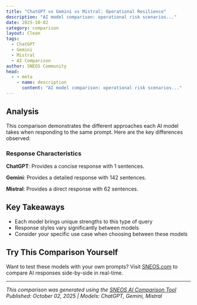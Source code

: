 ```yaml
---
title: "ChatGPT vs Gemini vs Mistral: Operational Resilience"
description: "AI model comparison: operational risk scenarios..."
date: 2025-10-02
category: comparison
layout: Clean
tags:
  - ChatGPT
  - Gemini
  - Mistral
  - AI Comparison
author: SNEOS Community
head:
  - - meta
    - name: description
      content: "AI model comparison: operational risk scenarios..."
---
```


<ChatComparison
  title="ChatGPT vs Gemini vs Mistral: Operational Resilience"
  prompt="operational risk scenarios"
  :responses='{
    "ChatGPT": "Error calling OpenAI API.",
    "Gemini": "Okay, let\u0027s break down operational risk scenarios. Operational risk is the risk of loss resulting from inadequate or failed internal processes, people, and systems, or from external events. Scenarios are the tools we use to understand and quantify those risks.\n\nHere\u0027s a structured approach to understanding operational risk scenarios, including examples and considerations:\n\n**1. What is an Operational Risk Scenario?**\n\n*   **Definition:** A plausible story or narrative that describes how an operational risk event could occur within an organization.  It outlines the causes, the triggering event, the impact, and potential mitigating factors.\n*   **Purpose:**\n    *   **Identification:**  Uncovering potential operational risk events that might not be apparent through other risk assessment methods (e.g., historical loss data alone).\n    *   **Assessment:**  Estimating the frequency (likelihood) and severity (impact) of the scenario, often in terms of financial loss, reputational damage, regulatory penalties, etc.\n    *   **Control Enhancement:**  Identifying weaknesses in existing controls and prompting the development of new or improved controls to prevent or mitigate the scenario.\n    *   **Capital Allocation:**  Supporting the allocation of capital reserves to cover potential operational losses.\n    *   **Stress Testing:** Evaluating the resilience of the business to adverse events.\n    *   **Communication and Training:**  Raising awareness of operational risks among employees and promoting a risk-conscious culture.\n*   **Key Elements of a Scenario:**\n    *   **Triggering Event:** What starts the chain of events?\n    *   **Root Cause:** What underlying factors contributed to the triggering event?  (e.g., lack of training, system vulnerability, poor supervision)\n    *   **Propagation Mechanism:** How does the triggering event escalate and spread?\n    *   **Impact:** What are the consequences of the event (financial, reputational, regulatory, etc.)?\n    *   **Controls:** What controls are in place to prevent or mitigate the scenario?  How effective are they?\n    *   **Recovery Plans:** What plans are in place to recover from the event?\n    *   **Loss Estimation:** An estimate of the potential financial and non-financial loss.\n    *   **Lessons Learned:** What can be learned from the scenario to improve risk management practices?\n\n**2. Types of Operational Risk Scenarios (Categorization):**\n\nOperational risk scenarios can be categorized in several ways. A common framework is based on the Basel II categories, but organizations often adapt these to their specific needs:\n\n*   **Internal Fraud:**  Intentional acts of deceit, misrepresentation, or concealment to gain advantage, perpetrated by employees of the organization.\n    *   *Example:*  A rogue trader engaging in unauthorized trading activities that exceed established limits, leading to significant losses.\n    *   *Example:*  An employee embezzling funds by creating fictitious vendors and submitting fraudulent invoices.\n*   **External Fraud:**  Intentional acts of deceit, misrepresentation, or concealment to gain advantage, perpetrated by parties external to the organization.\n    *   *Example:*  A sophisticated phishing scheme targeting customers to steal their account information and drain their funds.\n    *   *Example:*  A cyberattack that compromises the organization\u0027s systems and steals sensitive data.\n*   **Employment Practices and Workplace Safety:**  Acts inconsistent with employment, health, or safety laws or agreements, from payment of compensation claims, or from organized labor activities.\n    *   *Example:*  A discrimination lawsuit filed by an employee alleging unfair treatment based on gender or race.\n    *   *Example:*  A workplace accident resulting in serious injury to an employee due to inadequate safety procedures.\n*   **Clients, Products, and Business Practices:**  Unintentional or negligent failure to meet a professional obligation to specific clients (including fiduciary responsibilities), or arising from the nature or design of a product.\n    *   *Example:*  Misselling of financial products to customers who do not understand the risks involved.\n    *   *Example:*  A data breach resulting from inadequate security measures, leading to the exposure of customer information and potential identity theft.\n*   **Damage to Physical Assets:**  Loss or damage to physical assets from natural disaster, terrorism, vandalism, or other events.\n    *   *Example:*  A fire that destroys a data center, disrupting business operations and causing significant financial losses.\n    *   *Example:*  A flood that damages a branch office, preventing customers from accessing services.\n*   **Business Disruption and System Failures:**  Disruption of business operations or system failures.\n    *   *Example:*  A major power outage that shuts down critical systems and prevents employees from working.\n    *   *Example:*  A software bug that causes a critical application to crash, leading to delays and errors in processing transactions.\n*   **Execution, Delivery, and Process Management:**  Failures in transaction processing, process management, or vendor management.\n    *   *Example:*  Errors in processing loan applications, resulting in incorrect loan amounts or denials.\n    *   *Example:*  A failure to adequately monitor a third-party vendor, leading to a data breach or other security incident.\n\n**3. Developing Operational Risk Scenarios:**\n\n*   **Gather Information:**\n    *   **Historical Loss Data:** Analyze past operational loss events to identify trends and patterns.\n    *   **Internal Audits:** Review audit reports to identify control weaknesses and areas for improvement.\n    *   **Risk Assessments:**  Consider the results of existing risk assessments.\n    *   **Expert Opinions:**  Consult with subject matter experts (e.g., IT security, legal, compliance, operations) to gather insights and identify potential risks.\n    *   **Industry Benchmarking:**  Look at industry trends and best practices to identify emerging risks.\n    *   **Regulatory Guidance:**  Review regulatory requirements and guidelines to ensure compliance.\n*   **Scenario Workshop:**  Organize workshops with relevant stakeholders to brainstorm and develop scenarios.  These workshops should be facilitated by someone with experience in risk management.\n*   **Scenario Documentation:**  Document each scenario in detail, including the elements listed above (triggering event, root cause, impact, controls, etc.).\n*   **Scenario Validation:**  Review and validate the scenarios with relevant stakeholders to ensure they are plausible and realistic.\n*   **Scenario Updates:**  Regularly update the scenarios to reflect changes in the business environment, regulatory requirements, and risk profile.\n\n**4. Examples of Operational Risk Scenarios (More Detailed):**\n\nHere are some more detailed examples, illustrating the key elements:\n\n*   **Scenario 1:  Insider Trading (Internal Fraud)**\n\n    *   **Triggering Event:** An employee in the investment banking division overhears confidential information about an upcoming merger.\n    *   **Root Cause:** Weak internal controls regarding information security and employee monitoring.  Lack of clear policies and training on insider trading.\n    *   **Propagation Mechanism:** The employee uses this information to trade in the stock of the target company through a personal brokerage account.  They also share the information with a friend, who also trades on it.\n    *   **Impact:**\n        *   Financial Loss:  Regulatory fines, legal fees, disgorgement of profits.\n        *   Reputational Damage:  Loss of client trust, damage to the firm\u0027s brand.\n        *   Regulatory Penalties:  Censure, restrictions on business activities.\n    *   **Controls:**\n        *   Information barriers to prevent the flow of confidential information.\n        *   Employee training on insider trading policies.\n        *   Monitoring of employee trading activity.\n        *   Strong disciplinary actions for violations.\n    *   **Recovery Plans:**  Cooperation with regulatory investigations, implementation of enhanced controls.\n    *   **Loss Estimation:**  The potential financial loss could be in the millions of dollars, depending on the size of the trades and the severity of the regulatory penalties.\n*   **Scenario 2:  Ransomware Attack (External Fraud/Business Disruption)**\n\n    *   **Triggering Event:** An employee clicks on a malicious link in a phishing email, which installs ransomware on their computer.\n    *   **Root Cause:**  Inadequate employee training on cybersecurity awareness.  Weaknesses in the organization\u0027s email filtering and anti-malware software.\n    *   **Propagation Mechanism:** The ransomware spreads through the network, encrypting critical files and servers.\n    *   **Impact:**\n        *   Business Disruption:  Inability to access critical systems, delays in processing transactions.\n        *   Financial Loss:  Cost of ransom payment (if made), cost of data recovery, lost revenue, legal fees.\n        *   Reputational Damage:  Loss of customer trust, damage to the firm\u0027s brand.\n        *   Regulatory Penalties: Fines for failure to protect personal data.\n    *   **Controls:**\n        *   Employee training on cybersecurity awareness.\n        *   Strong email filtering and anti-malware software.\n        *   Network segmentation to limit the spread of ransomware.\n        *   Data backup and recovery procedures.\n        *   Incident response plan.\n    *   **Recovery Plans:**  Implementation of the incident response plan, data recovery from backups, negotiation with ransomware attackers (if necessary).\n    *   **Loss Estimation:** The potential financial loss could range from hundreds of thousands to millions of dollars, depending on the extent of the damage and the cost of recovery.\n*   **Scenario 3:  Data Breach due to Misconfigured Cloud Storage (Clients, Products, and Business Practices)**\n\n    *   **Triggering Event:** A software developer accidentally configures a cloud storage bucket with overly permissive access settings.\n    *   **Root Cause:**  Lack of adequate training on cloud security best practices. Inadequate review processes for cloud configurations.\n    *   **Propagation Mechanism:** A malicious actor discovers the misconfigured bucket and gains access to sensitive customer data.\n    *   **Impact:**\n        *   Financial Loss:  Cost of notifying customers, cost of credit monitoring, legal fees, regulatory fines.\n        *   Reputational Damage:  Loss of customer trust, damage to the firm\u0027s brand.\n        *   Regulatory Penalties: Fines for violation of data privacy regulations (e.g., GDPR, CCPA).\n    *   **Controls:**\n        *   Employee training on cloud security best practices.\n        *   Automated security checks to identify misconfigured cloud resources.\n        *   Regular audits of cloud security configurations.\n        *   Data encryption.\n        *   Access controls.\n    *   **Recovery Plans:**  Incident response plan, notification of affected customers, remediation of security vulnerabilities.\n    *   **Loss Estimation:** The potential financial loss could be significant, depending on the number of customers affected and the severity of the regulatory penalties.\n\n**5. Using Scenarios for Risk Management:**\n\n*   **Risk Assessment:** Scenarios provide a foundation for assessing the likelihood and impact of operational risks.  Quantitative data (loss data) can be combined with qualitative assessments based on scenario analysis.\n*   **Control Design:** Scenarios help identify weaknesses in existing controls and inform the design of new or improved controls.\n*   **Risk Appetite:** Scenarios can be used to define the organization\u0027s risk appetite.  What level of loss is the organization willing to accept for a given scenario?\n*   **Capital Allocation:** Scenario analysis can support the allocation of capital reserves to cover potential operational losses.  This is particularly important for financial institutions.\n*   **Stress Testing:** Scenarios can be used to stress test the organization\u0027s resilience to adverse events.  How would the organization respond to a major operational disruption?\n*   **Monitoring:**  Track the effectiveness of controls in mitigating the scenarios.  Are the controls performing as expected?\n*   **Reporting:**  Report on the results of scenario analysis to senior management and the board of directors.\n\n**6. Challenges in Developing and Using Scenarios:**\n\n*   **Subjectivity:** Scenario analysis is inherently subjective.  It relies on the judgment of experts and stakeholders.\n*   **Data Availability:**  It can be difficult to obtain reliable data on the frequency and severity of operational risk events.\n*   **Complexity:**  Operational risk scenarios can be complex and difficult to model.\n*   **Keeping Scenarios Up-to-Date:**  Scenarios need to be regularly updated to reflect changes in the business environment and risk profile.\n*   **Integration with Other Risk Management Processes:**  Scenario analysis needs to be integrated with other risk management processes, such as risk identification, risk assessment, and control design.\n\n**7. Best Practices:**\n\n*   **Involve a Diverse Group of Stakeholders:**  Include representatives from different business units and functions in the scenario development process.\n*   **Use a Structured Approach:**  Follow a consistent methodology for developing and documenting scenarios.\n*   **Focus on the Most Significant Risks:**  Prioritize scenarios that address the most significant operational risks.\n*   **Use a Combination of Qualitative and Quantitative Data:**  Combine historical loss data with expert judgment to assess the likelihood and impact of scenarios.\n*   **Regularly Review and Update Scenarios:**  Ensure that scenarios remain relevant and reflect changes in the business environment.\n*   **Document Everything:** Maintain clear and complete documentation of the scenario development process.\n*   **Get Senior Management Buy-In:**  Ensure that senior management supports the scenario analysis process and uses the results to make informed decisions.\n\nBy following these guidelines, organizations can develop and use operational risk scenarios to improve their risk management practices and reduce the likelihood of operational losses. Remember that scenario analysis is an ongoing process, not a one-time event. It requires continuous monitoring, review, and updates to remain effective.\n",
    "Mistral": "Operational risk scenarios are hypothetical situations that help organizations identify, assess, and manage potential risks associated with their operations. These scenarios can cover a wide range of events that could disrupt business activities, cause financial loss, or damage an organization\u0027s reputation. Here are some common operational risk scenarios across various categories:\n\n### 1. **Internal Fraud**\n   - **Employee Theft:** An employee steals company assets or funds.\n   - **Insider Trading:** An employee uses confidential information for personal gain.\n   - **Data Manipulation:** An employee alters financial records or other critical data.\n\n### 2. **External Fraud**\n   - **Cyber Attacks:** Hackers gain unauthorized access to the company\u0027s systems and steal sensitive data.\n   - **Phishing:** Employees are tricked into revealing confidential information.\n   - **Vendor Fraud:** A supplier or vendor engages in fraudulent activities, such as overbilling.\n\n### 3. **Employment Practices and Workplace Safety**\n   - **Workplace Accidents:** An employee is injured on the job due to unsafe working conditions.\n   - **Discrimination Claims:** An employee files a lawsuit alleging discrimination or harassment.\n   - **Labor Disputes:** A strike or lockout disrupts operations.\n\n### 4. **Clients, Products, and Business Practices**\n   - **Product Recall:** A defective product is recalled, leading to financial losses and reputational damage.\n   - **Customer Complaints:** A significant number of customers complain about a product or service, leading to legal action.\n   - **Mis-selling:** Products or services are sold to customers inappropriately, leading to regulatory penalties.\n\n### 5. **Damage to Physical Assets**\n   - **Natural Disasters:** Events like earthquakes, floods, or hurricanes damage company facilities.\n   - **Fire:** A fire destroys part of the company\u0027s premises.\n   - **Theft:** Physical assets are stolen from the company\u0027s premises.\n\n### 6. **Business Disruption and System Failures**\n   - **IT System Failure:** A critical IT system crashes, leading to operational downtime.\n   - **Power Outage:** A power failure disrupts operations.\n   - **Supply Chain Disruption:** A key supplier experiences a major disruption, affecting the company\u0027s ability to produce goods.\n\n### 7. **Execution, Delivery, and Process Management**\n   - **Project Delays:** A major project is delayed due to poor planning or execution.\n   - **Quality Control Issues:** Products fail quality control checks, leading to production delays.\n   - **Inventory Management:** Inventory levels are mismanaged, leading to stockouts or excess inventory.\n\n### 8. **Legal and Regulatory Compliance**\n   - **Non-Compliance:** The company fails to comply with regulatory requirements, leading to fines or legal action.\n   - **Litigation:** The company faces a lawsuit due to a breach of contract or other legal issues.\n   - **Data Privacy Violations:** The company fails to protect customer data, leading to regulatory penalties and reputational damage.\n\n### 9. **Reputation and Brand**\n   - **Negative Media Coverage:** The company receives negative media attention due to a scandal or controversy.\n   - **Social Media Crisis:** A social media post goes viral, damaging the company\u0027s reputation.\n   - **Customer Boycotts:** Customers boycott the company\u0027s products or services due to perceived misconduct.\n\n### 10. **Third-Party Risk**\n   - **Vendor Failure:** A critical vendor goes out of business, disrupting the supply chain.\n   - **Outsourcing Issues:** An outsourced service provider fails to meet contractual obligations.\n   - **Partnership Disputes:** A dispute with a business partner leads to operational disruptions.\n\n### 11. **Environmental Risks**\n   - **Pollution:** The company\u0027s operations result in environmental pollution, leading to regulatory penalties and cleanup costs.\n   - **Climate Change:** Changes in climate affect the company\u0027s operations, such as increased frequency of extreme weather events.\n   - **Sustainability Issues:** The company fails to meet sustainability goals, leading to reputational damage.\n\n### 12. **Technological Risks**\n   - **Software Bugs:** A critical software application contains bugs that disrupt operations.\n   - **Hardware Failures:** Key hardware components fail, leading to operational downtime.\n   - **Obsolescence:** Technology becomes obsolete, requiring significant investment in new systems.\n\n### 13. **Financial Risks**\n   - **Credit Risk:** A customer defaults on payments, leading to financial loss.\n   - **Market Risk:** Fluctuations in market conditions affect the company\u0027s financial performance.\n   - **Liquidity Risk:** The company faces a cash flow crisis due to poor financial management.\n\n### 14. **Human Error**\n   - **Data Entry Errors:** Incorrect data entry leads to operational errors.\n   - **Miscommunication:** Poor communication between departments leads to operational inefficiencies.\n   - **Decision-Making Errors:** Poor decision-making by management leads to strategic mistakes.\n\n### 15. **Pandemic and Health Risks**\n   - **Pandemic Outbreak:** A pandemic disrupts operations due to employee illness or government-mandated shutdowns.\n   - **Health and Safety Issues:** Poor health and safety practices lead to employee illness or injury.\n\nBy identifying and analyzing these scenarios, organizations can develop strategies to mitigate risks, implement controls, and ensure business continuity."
  }'
  published-date="09:56"
/>

## Analysis

This comparison demonstrates the different approaches each AI model takes when responding to the same prompt. Here are the key differences observed:

### Response Characteristics

**ChatGPT**: Provides a concise response with 1 sentences. 

**Gemini**: Provides a detailed response with 142 sentences. 

**Mistral**: Provides a direct response with 62 sentences. 

## Key Takeaways

- Each model brings unique strengths to this type of query
- Response styles vary significantly between models
- Consider your specific use case when choosing between these models

## Try This Comparison Yourself

Want to test these models with your own prompts? Visit [SNEOS.com](https://sneos.com) to compare AI responses side-by-side in real-time.

---

*This comparison was generated using the [SNEOS AI Comparison Tool](https://sneos.com)*
*Published: October 02, 2025 | Models: ChatGPT, Gemini, Mistral*
